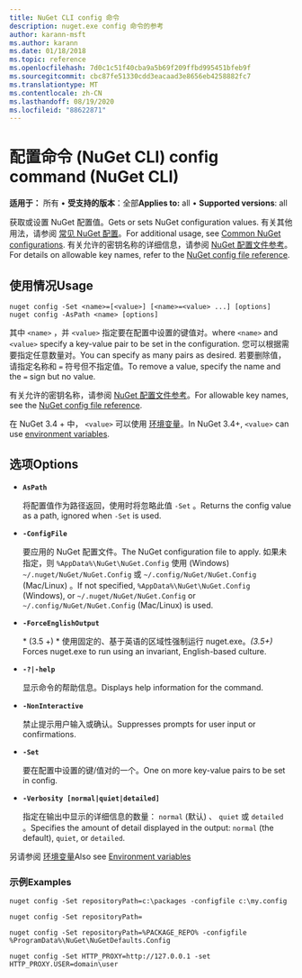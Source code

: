 ```yaml
---
title: NuGet CLI config 命令
description: nuget.exe config 命令的参考
author: karann-msft
ms.author: karann
ms.date: 01/18/2018
ms.topic: reference
ms.openlocfilehash: 7d0c1c51f40cba9a5b69f209ffbd995451bfeb9f
ms.sourcegitcommit: cbc87fe51330cdd3eacaad3e8656eb4258882fc7
ms.translationtype: MT
ms.contentlocale: zh-CN
ms.lasthandoff: 08/19/2020
ms.locfileid: "88622871"
---
```

# <a name="config-command-nuget-cli"></a><span data-ttu-id="7defe-103">配置命令 (NuGet CLI) </span><span class="sxs-lookup"><span data-stu-id="7defe-103">config command (NuGet CLI)</span></span>

<span data-ttu-id="7defe-104">**适用于：** 所有 &bullet; **受支持的版本**：全部</span><span class="sxs-lookup"><span data-stu-id="7defe-104">**Applies to:** all &bullet; **Supported versions**: all</span></span>

<span data-ttu-id="7defe-105">获取或设置 NuGet 配置值。</span><span class="sxs-lookup"><span data-stu-id="7defe-105">Gets or sets NuGet configuration values.</span></span> <span data-ttu-id="7defe-106">有关其他用法，请参阅 [常见 NuGet 配置](../../consume-packages/configuring-nuget-behavior.md)。</span><span class="sxs-lookup"><span data-stu-id="7defe-106">For additional usage, see [Common NuGet configurations](../../consume-packages/configuring-nuget-behavior.md).</span></span> <span data-ttu-id="7defe-107">有关允许的密钥名称的详细信息，请参阅 [NuGet 配置文件参考](../nuget-config-file.md)。</span><span class="sxs-lookup"><span data-stu-id="7defe-107">For details on allowable key names, refer to the [NuGet config file reference](../nuget-config-file.md).</span></span>

## <a name="usage"></a><span data-ttu-id="7defe-108">使用情况</span><span class="sxs-lookup"><span data-stu-id="7defe-108">Usage</span></span>

```cli
nuget config -Set <name>=[<value>] [<name>=<value> ...] [options]
nuget config -AsPath <name> [options]
```

<span data-ttu-id="7defe-109">其中 `<name>` ，并 `<value>` 指定要在配置中设置的键值对。</span><span class="sxs-lookup"><span data-stu-id="7defe-109">where `<name>` and `<value>` specify a key-value pair to be set in the configuration.</span></span> <span data-ttu-id="7defe-110">您可以根据需要指定任意数量对。</span><span class="sxs-lookup"><span data-stu-id="7defe-110">You can specify as many pairs as desired.</span></span> <span data-ttu-id="7defe-111">若要删除值，请指定名称和 `=` 符号但不指定值。</span><span class="sxs-lookup"><span data-stu-id="7defe-111">To remove a value, specify the name and the `=` sign but no value.</span></span>

<span data-ttu-id="7defe-112">有关允许的密钥名称，请参阅 [NuGet 配置文件参考](../nuget-config-file.md)。</span><span class="sxs-lookup"><span data-stu-id="7defe-112">For allowable key names, see the [NuGet config file reference](../nuget-config-file.md).</span></span>

<span data-ttu-id="7defe-113">在 NuGet 3.4 + 中， `<value>` 可以使用 [环境变量](cli-ref-environment-variables.md)。</span><span class="sxs-lookup"><span data-stu-id="7defe-113">In NuGet 3.4+, `<value>` can use [environment variables](cli-ref-environment-variables.md).</span></span>

## <a name="options"></a><span data-ttu-id="7defe-114">选项</span><span class="sxs-lookup"><span data-stu-id="7defe-114">Options</span></span>


- **`AsPath`**

  <span data-ttu-id="7defe-115">将配置值作为路径返回，使用时将忽略此值 `-Set` 。</span><span class="sxs-lookup"><span data-stu-id="7defe-115">Returns the config value as a path, ignored when `-Set` is used.</span></span>

- **`-ConfigFile`**

  <span data-ttu-id="7defe-116">要应用的 NuGet 配置文件。</span><span class="sxs-lookup"><span data-stu-id="7defe-116">The NuGet configuration file to apply.</span></span> <span data-ttu-id="7defe-117">如果未指定，则 `%AppData%\NuGet\NuGet.Config` 使用 (Windows) `~/.nuget/NuGet/NuGet.Config` 或 `~/.config/NuGet/NuGet.Config` (Mac/Linux) 。</span><span class="sxs-lookup"><span data-stu-id="7defe-117">If not specified, `%AppData%\NuGet\NuGet.Config` (Windows), or `~/.nuget/NuGet/NuGet.Config` or `~/.config/NuGet/NuGet.Config` (Mac/Linux) is used.</span></span>

- **`-ForceEnglishOutput`**

  <span data-ttu-id="7defe-118">\* (3.5 +) \* 使用固定的、基于英语的区域性强制运行 nuget.exe。</span><span class="sxs-lookup"><span data-stu-id="7defe-118">*(3.5+)* Forces nuget.exe to run using an invariant, English-based culture.</span></span>

- **`-?|-help`**

  <span data-ttu-id="7defe-119">显示命令的帮助信息。</span><span class="sxs-lookup"><span data-stu-id="7defe-119">Displays help information for the command.</span></span>

- **`-NonInteractive`**

  <span data-ttu-id="7defe-120">禁止提示用户输入或确认。</span><span class="sxs-lookup"><span data-stu-id="7defe-120">Suppresses prompts for user input or confirmations.</span></span>

- **`-Set`**

  <span data-ttu-id="7defe-121">要在配置中设置的键/值对的一个。</span><span class="sxs-lookup"><span data-stu-id="7defe-121">One on more key-value pairs to be set in config.</span></span>

- **`-Verbosity [normal|quiet|detailed]`**

  <span data-ttu-id="7defe-122">指定在输出中显示的详细信息的数量： `normal` (默认) 、 `quiet` 或 `detailed` 。</span><span class="sxs-lookup"><span data-stu-id="7defe-122">Specifies the amount of detail displayed in the output: `normal` (the default), `quiet`, or `detailed`.</span></span>

<span data-ttu-id="7defe-123">另请参阅 [环境变量](cli-ref-environment-variables.md)</span><span class="sxs-lookup"><span data-stu-id="7defe-123">Also see [Environment variables](cli-ref-environment-variables.md)</span></span>

### <a name="examples"></a><span data-ttu-id="7defe-124">示例</span><span class="sxs-lookup"><span data-stu-id="7defe-124">Examples</span></span>

```cli
nuget config -Set repositoryPath=c:\packages -configfile c:\my.config

nuget config -Set repositoryPath=

nuget config -Set repositoryPath=%PACKAGE_REPO% -configfile %ProgramData%\NuGet\NuGetDefaults.Config

nuget config -Set HTTP_PROXY=http://127.0.0.1 -set HTTP_PROXY.USER=domain\user
```
